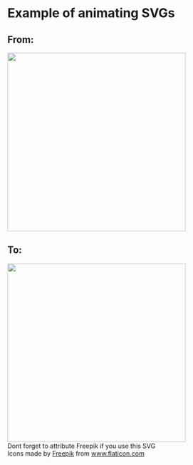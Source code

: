 <p align='center'>
<h1>Example of animating SVGs</h1>

<h2>From:</h2>
<img src='kitty.svg' width='400'/>

<h2>To:</h2>
<img src='animatedkitty.svg' width='400'/>

<div>
    Dont forget to attribute Freepik if you use this SVG
    <div>
    Icons made by
    <a href="://www.httpsfreepik.com" title="Freepik"> Freepik</a> from
    <a href="https://www.flaticon.com/" title="Flaticon"
        > www.flaticon.com</a
    >
    </div>
</div>
    </p>
